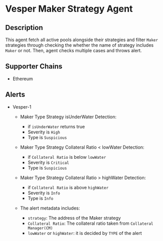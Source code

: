 # Vesper Maker Strategy Agent

## Description

This agent fetch all active pools alongside their strategies and filter `Maker` strategies through checking the whether the name of strategy includes `Maker` or not. Then, agent checks multiple cases and throws alert.

## Supporter Chains

- Ethereum

## Alerts

- Vesper-1

  - Maker Type Strategy isUnderWater Detection:

    - if `isUnderWater` returns true
    - Severity is `High`
    - Type is `Suspicious`

  - Maker Type Strategy Collateral Ratio < lowWater Detection:

    - if `Collateral Ratio` is below `lowWater`
    - Severity is `Critical`
    - Type is `Suspicious`

  - Maker Type Strategy Collateral Ratio > highWater Detection:

    - if `Collateral Ratio` is above `highWater`
    - Severity is `Info`
    - Type is `Info`

  - The alert metadata includes:
    - `strategy`: The address of the Maker strategy
    - `Collateral Ratio`: The collateral ratio taken from `Collateral Manager(CM)`
    - `lowWater` or `highWater`: it is decided by `TYPE` of the alert
